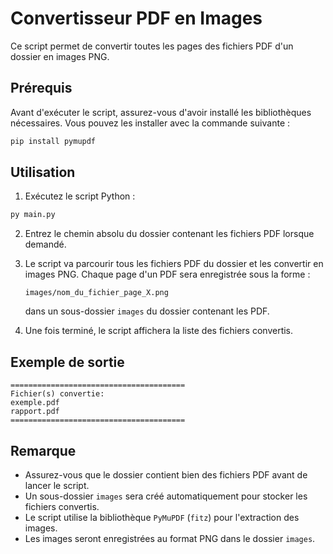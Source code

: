 # Convertisseur PDF en Images

Ce script permet de convertir toutes les pages des fichiers PDF d'un dossier en images PNG.

## Prérequis

Avant d'exécuter le script, assurez-vous d'avoir installé les bibliothèques nécessaires. Vous pouvez les installer avec la commande suivante :

```bash
pip install pymupdf
```

## Utilisation

1. Exécutez le script Python :

```bash
py main.py
```

2. Entrez le chemin absolu du dossier contenant les fichiers PDF lorsque demandé.

3. Le script va parcourir tous les fichiers PDF du dossier et les convertir en images PNG. Chaque page d'un PDF sera enregistrée sous la forme :
   
   ```
   images/nom_du_fichier_page_X.png
   ```
   dans un sous-dossier `images` du dossier contenant les PDF.

4. Une fois terminé, le script affichera la liste des fichiers convertis.

## Exemple de sortie

```
=======================================
Fichier(s) convertie:
exemple.pdf
rapport.pdf
=======================================
```

## Remarque
- Assurez-vous que le dossier contient bien des fichiers PDF avant de lancer le script.
- Un sous-dossier `images` sera créé automatiquement pour stocker les fichiers convertis.
- Le script utilise la bibliothèque `PyMuPDF` (`fitz`) pour l'extraction des images.
- Les images seront enregistrées au format PNG dans le dossier `images`.
